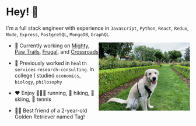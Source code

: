 # Hey! 👋

I'm a full stack engineer with experience in `Javascript`, `Python`, `React`, `Redux`, `Node`, `Express`, `PostgreSQL`, `MongoDB`, `GraphQL`.

<img align="right" src="tag.jpeg" width="250"  />

- 🌱 Currently working on [Mighty](https://github.com/matt-ramotar/Mighty), [Paw Trails](https://github.com/matt-ramotar/pawtrails), [Frugal](https://github.com/matt-ramotar/frugal), and [Crossroads](https://github.com/matt-ramotar/crossroads)

- 🧰 Previously worked in `health services` `research-consulting`. In college I studied `economics`, `biology`, `philosophy`

- ❤️ Enjoy 🏃🏽‍♂️ running, 🥾 hiking, 🎿 skiing, 🎾 tennis

- 🐕‍🦺 Best friend of a 2-year-old Golden Retriever named Tag!
